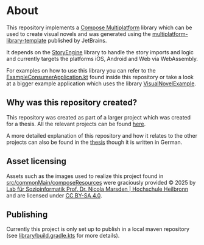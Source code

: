 # About

This repository implements a [Compose Multiplatform](https://www.jetbrains.com/help/kotlin-multiplatform-dev/compose-multiplatform.html)
library which can be used to create visual novels and was generated using the [multiplatform-library-template](https://github.com/Kotlin/multiplatform-library-template)
published by JetBrains. 

It depends on the [StoryEngine](https://github.com/fkuper-bth/StoryEngine)
library to handle the story imports and logic and currently targets the platforms iOS, Android and 
Web via WebAssembly.

For examples on how to use this library you can refer to the [ExampleConsumerApplication.kt](library/src/commonMain/kotlin/etc/utils/preview/ExampleConsumerApplication.kt)
found inside this repository or take a look at a bigger example application which uses the library 
[VisualNovelExample](https://github.com/fkuper-bth/VisualNovelExample).

## Why was this repository created?

This repository was created as part of a larger project which was created for a thesis. All the relevant projects
can be found [here](https://github.com/fkuper-bth).

A more detailed explanation of this repository and how it relates to the other projects can also be
found in the [thesis](https://github.com/fkuper-bth/Thesis) though it is written in German.

## Asset licensing

Assets such as the images used to realize this project found in [src/commonMain/composeResources](library/src/commonMain/composeResources)
were graciously provided © 2025 by [Lab für Sozioinformatik Prof. Dr. Nicola Marsden | Hochschule Heilbronn](https://www.hs-heilbronn.de/de/lab-sozioinformatik)
and are licensed under [CC BY-SA 4.0](https://creativecommons.org/licenses/by-sa/4.0/).

## Publishing

Currently this project is only set up to publish in a local maven repository 
(see [library/build.gradle.kts](library/build.gradle.kts) for more details).